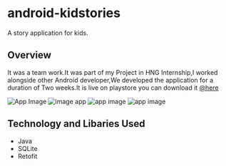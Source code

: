 # android-kidstories
A story application for kids.
## Overview
It was a team work.It was part of my Project in HNG Internship,I worked alongside other  Android developer,We developed the application for a duration of Two
weeks.It is live on playstore you can download it [@here](https://play.google.com/store/apps/details?id=com.project.android_kidstories)

![App Image](https://lh3.googleusercontent.com/nnunF36wLFQybgby8TMEzF3YR4Leglha8CJOsOrB10vSQvnGjtf72ulQqxV3RIqHpA=w1366-h657-rw)   ![image app](https://lh3.googleusercontent.com/tZmFa4aIu2jvR0MVge2vEID_H9-VgSrpX0GINOVxhwW4EAellde4_33RWnQBCpDZhZNY=w1366-h657-rw) ![app image](https://lh3.googleusercontent.com/Cy3g9kyLw6oNuB1BQ6fkOROJwDKM6-sCMO1ODfAe6uxJUBl3b5C6nSJkQ0ZOQ-b97uM9=w1366-h657-rw) ![app image](https://lh3.googleusercontent.com/B6yGLbQ1oSopvBekiG0KyJhZ0y8IfPMHZ8zsAenRd7Z_HWbSvZ9zE4wpLfxjao5O9u_z=w1366-h657-rw) 
## Technology and Libaries Used
* Java 
* SQLite 
* Retofit
